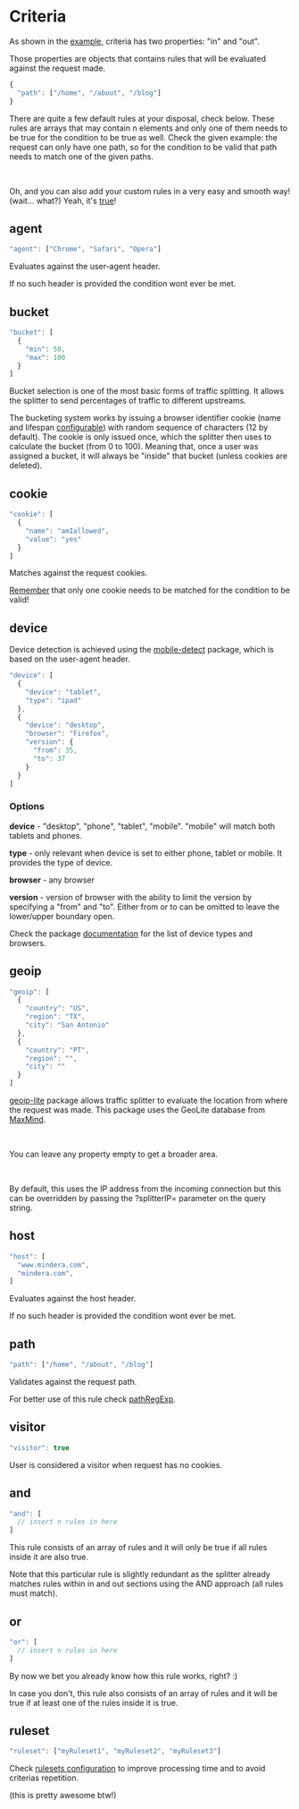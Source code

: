 # Criteria

As shown in the [example](#example), criteria has two properties: "in" and "out".

Those properties are objects that contains rules that will be evaluated against the request made.

```javascript
{
  "path": ["/home", "/about", "/blog"]
}
```

There are quite a few default rules at your disposal, check below. These rules are arrays that may contain n elements and only one of them needs to be true for the condition to be true as well. Check the given example: the request can only have one path, so for the condition to be valid that path needs to match one of the given paths.

<br>

Oh, and you can also add your custom rules in a very easy and smooth way! (wait... what?) Yeah, it's [true](#addrule)!

## agent
```javascript
"agent": ["Chrome", "Safari", "Opera"]
```

Evaluates against the user-agent header.

If no such header is provided the condition wont ever be met.

## bucket
```javascript
"bucket": [
  {
    "min": 50,
    "max": 100
  }
]
```

Bucket selection is one of the most basic forms of traffic splitting. It allows the splitter to send percentages of traffic to different upstreams.

The bucketing system works by issuing a browser identifier cookie (name and lifespan [configurable](#browserid)) with random sequence of characters (12 by default). The cookie is only issued once, which the splitter then uses to calculate the bucket (from 0 to 100). Meaning that, once a user was assigned a bucket, it will always be "inside" that bucket (unless cookies are deleted).

## cookie
```javascript
"cookie": [
  {
    "name": "amIallowed",
    "value": "yes"
  }
]
```

Matches against the request cookies.

[Remember](#criteria) that only one cookie needs to be matched for the condition to be valid!

## device

Device detection is achieved using the [mobile-detect](https://www.npmjs.com/package/mobile-detect) package, which is based on the user-agent header.

```javascript
"device": [
  {
    "device": "tablet",
    "type": "ipad"
  },
  {
    "device": "desktop",
    "browser": "Firefox",
    "version": {
      "from": 35,
      "to": 37
    }
  }
]
```

### Options

**device** - "desktop", "phone", "tablet", "mobile". "mobile" will match both tablets and phones.

**type** - only relevant when device is set to either phone, tablet or mobile. It provides the type of device.

**browser** - any browser

**version** - version of browser with the ability to limit the version by specifying a "from" and "to". Either from or to can be omitted to leave the lower/upper boundary open.

Check the package [documentation](http://hgoebl.github.io/mobile-detect.js/doc/MobileDetect.html) for the list of device types and browsers.

## geoip
```javascript
"geoip": [
  {
    "country": "US",
    "region": "TX",
    "city": "San Antonio"
  },
  {
    "country": "PT",
    "region": "",
    "city": ""
  }
]
```

[geoip-lite](https://www.npmjs.com/package/geoip-lite) package allows traffic splitter to evaluate the location from where the request was made. This package uses the GeoLite database from [MaxMind](https://www.maxmind.com).

<br>

You can leave any property empty to get a broader area.

<br>

By default, this uses the IP address from the incoming connection but this can be overridden by passing the ?splitterIP=<IP> parameter on the query string.

## host
```javascript
"host": [
  "www.mindera.com",
  "mindera.com",
]
```

Evaluates against the host header.

If no such header is provided the condition wont ever be met.

## path
```javascript
"path": ["/home", "/about", "/blog"]
```

Validates against the request path.

For better use of this rule check [pathRegExp](#pathregexp).

## visitor
```javascript
"visitor": true
```

User is considered a visitor when request has no cookies.

## and
```javascript
"and": [
  // insert n rules in here
]
```

This rule consists of an array of rules and it will only be true if all rules inside it are also true.

Note that this particular rule is slightly redundant as the splitter already matches rules within in and out sections using the AND approach (all rules must match).

## or
```javascript
"or": [
  // insert n rules in here
]
```

By now we bet you already know how this rule works, right? :)

In case you don't, this rule also consists of an array of rules and it will be true if at least one of the rules inside it is true.

## ruleset
```javascript
"ruleset": ["myRuleset1", "myRuleset2", "myRuleset3"]
```

Check [rulesets configuration](#rulesets) to improve processing time and to avoid criterias repetition.

(this is pretty awesome btw!)
